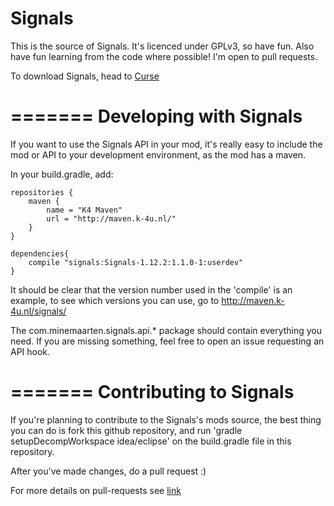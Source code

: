 Signals
==================

This is the source of Signals. It's licenced under GPLv3, so have fun. Also have fun learning from the code where possible!
I'm open to pull requests.

To download Signals, head to [Curse](https://minecraft.curseforge.com/projects/signals)

=======
Developing with Signals
=======
If you want to use the Signals API in your mod, it's really easy to include the mod or API to your development environment, as the mod has a maven.

In your build.gradle, add:

	repositories {
		maven {
			name = "K4 Maven"
			url = "http://maven.k-4u.nl/"
		}
	}

	dependencies{
		compile "signals:Signals-1.12.2:1.1.0-1:userdev"
	}

It should be clear that the version number used in the 'compile' is an example, to see which versions you can use, go to http://maven.k-4u.nl/signals/

The com.minemaarten.signals.api.* package should contain everything you need. If you are missing something, feel free to open an issue requesting an API hook.

=======
Contributing to Signals
=======
If you're planning to contribute to the Signals's mods source, the best thing you can do is fork this github repository, and run 'gradle setupDecompWorkspace idea/eclipse' on the build.gradle file in this repository.

After you've made changes, do a pull request :)

For more details on pull-requests see [link](https://help.github.com/articles/using-pull-requests/)
